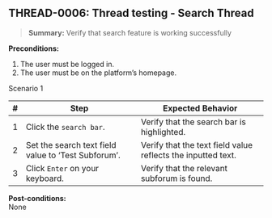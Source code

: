 ## **THREAD-0006:** Thread testing - Search Thread  

> **Summary:** Verify that search feature is working successfully  <br>

**Preconditions:**  
1. The user must be logged in.
2. The user must be on the platform’s homepage.

Scenario 1 

 | \# | Step | Expected Behavior | 
 |----|------|-------------------| 
 |  1 |  Click the `search bar`.                            | Verify that the search bar is highlighted. |
 |  2 | Set the search text field value to ‘Test Subforum’. | Verify that the text field value reflects the inputted text. |  
 |  3 | Click `Enter` on your keyboard.                     | Verify that the relevant subforum is found. |  

**Post-conditions:**  
None